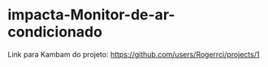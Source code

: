 # impacta-Monitor-de-ar-condicionado


Link para Kambam do projeto: https://github.com/users/Rogerrci/projects/1


